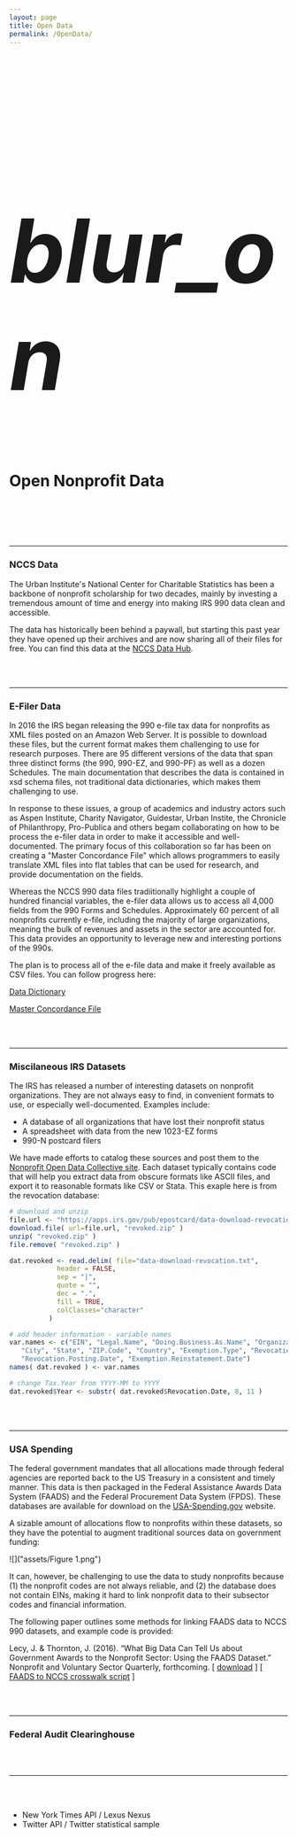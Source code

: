 ```yaml
---
layout: page
title: Open Data
permalink: /OpenData/
---
```


<br>
<br>

<div class="icon-block">
   <h1 class="center black-text" style="font-size:160px;"><i class="large material-icons">blur_on</i></h1>
   <h1 class="center orange-text">Open Nonprofit Data</h1>
</div>


<br>
<br>
<br>
<br>








------------------------------------------  

### NCCS Data

The Urban Institute's National Center for Charitable Statistics has been a backbone of nonprofit scholarship for two decades, mainly by investing a tremendous amount of time and energy into making IRS 990 data clean and accessible. 

The data has historically been behind a paywall, but starting this past year they have opened up their archives and are now sharing all of their files for free. You can find this data at the [NCCS Data Hub](http://nccs-data.urban.org/index.php).

<br>
<br>

------------------------------------------  

### E-Filer Data

In 2016 the IRS began releasing the 990 e-file tax data for nonprofits as XML files posted on an Amazon Web Server. It is possible to download these files, but the current format makes them challenging to use for research purposes. There are 95 different versions of the data that span three distinct forms (the 990, 990-EZ, and 990-PF) as well as a dozen Schedules. The main documentation that describes the data is contained in xsd schema files, not traditional data dictionaries, which makes them challenging to use.

In response to these issues, a group of academics and industry actors such as Aspen Institute, Charity Navigator, Guidestar, Urban Instite, the Chronicle of Philanthropy, Pro-Publica and others begam collaborating on how to be process the e-filer data in order to make it accessible and well-documented. The primary focus of this collaboration so far has been on creating a "Master Concordance File" which allows programmers to easily translate XML files into flat tables that can be used for research, and provide documentation on the fields. 

Whereas the NCCS 990 data files tradiitionally highlight a couple of hundred financial variables, the e-filer data allows us to access all 4,000 fields from the 990 Forms and Schedules. Approximately 60 percent of all nonprofits currently e-file, including the majority of large organizations, meaning the bulk of revenues and assets in the sector are accounted for. This data provides an opportunity to leverage new and interesting portions of the 990s.

The plan is to process all of the e-file data and make it freely available as CSV files. You can follow progress here:

[Data Dictionary](https://nonprofit-open-data-collective.github.io/irs-efile-master-concordance-file/data_dictionary.html)

[Master Concordance File](https://nonprofit-open-data-collective.github.io/irs-efile-master-concordance-file/)

<br>
<br>

------------------------------------------  

### Miscilaneous IRS Datasets

The IRS has released a number of interesting datasets on nonprofit organizations. They are not always easy to find, in convenient formats to use, or especially well-documented. Examples include:

* A database of all organizations that have lost their nonprofit status
* A spreadsheet with data from the new 1023-EZ forms
* 990-N postcard filers

We have made efforts to catalog these sources and post them to the [Nonprofit Open Data Collective site](https://github.com/Nonprofit-Open-Data-Collective). Each dataset typically contains code that will help you extract data from obscure formats like ASCII files, and export it to reasonable formats like CSV or Stata. This exaple here is from the revocation database:

```r
# download and unzip
file.url <- "https://apps.irs.gov/pub/epostcard/data-download-revocation.zip"
download.file( url=file.url, "revoked.zip" )
unzip( "revoked.zip" )
file.remove( "revoked.zip" )

dat.revoked <- read.delim( file="data-download-revocation.txt", 
            header = FALSE, 
            sep = "|", 
            quote = "",
            dec = ".", 
            fill = TRUE,  
            colClasses="character"
          )

# add header information - variable names
var.names <- c("EIN", "Legal.Name", "Doing.Business.As.Name", "Organization.Address", 
   "City", "State", "ZIP.Code", "Country", "Exemption.Type", "Revocation.Date", 
   "Revocation.Posting.Date", "Exemption.Reinstatement.Date")
names( dat.revoked ) <- var.names

# change Tax.Year from YYYY-MM to YYYY
dat.revoked$Year <- substr( dat.revoked$Revocation.Date, 8, 11 )

```

<br>
<br>

------------------------------------------  

### USA Spending

The federal government mandates that all allocations made through federal agencies are reported back to the US Treasury in a consistent and timely manner. This data is then packaged in the Federal Assistance Awards Data System (FAADS) and the Federal Procurement Data System (FPDS). These databases are available for download on the [USA-Spending.gov](https://www.usaspending.gov/Pages/Default.aspx) website.  

A sizable amount of allocations flow to nonprofits within these datasets, so they have the potential to augment traditional sources data on government funding:

![]("assets/Figure 1.png")

It can, however, be challenging to use the data to study nonprofits because (1) the nonprofit codes are not always reliable, and (2) the database does not contain EINs, making it hard to link nonprofit data to their subsector codes and financial information.

The following paper outlines some methods for linking FAADS data to NCCS 990 datasets, and example code is provided:

Lecy, J. & Thornton, J. (2016). “What Big Data Can Tell Us about Government Awards to the Nonprofit Sector: Using the FAADS Dataset.” Nonprofit and Voluntary Sector Quarterly, forthcoming. [ [download](
http://www.lecy.info/s/FAADS-2015-Lecy-Thornton.pdf) ] [ [FAADS to NCCS crosswalk script](https://github.com/lecy/FAADS-NCCS-Crosswalk/blob/master/README.md) ]


<br>
<br>

------------------------------------------  

### Federal Audit Clearinghouse





<br>
<br>

------------------------------------------  

<br>
<br>

* New York Times API / Lexus Nexus
* Twitter API / Twitter statistical sample

<br>
<br> 
